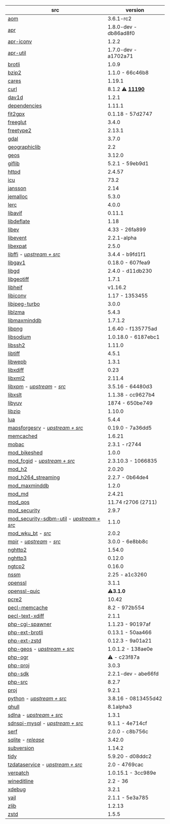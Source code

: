 | src | version |
| ---- | ---- |
| [aom](https://aomedia.googlesource.com/aom) | 3.6.1-rc2 |
| [apr](https://github.com/apache/apr) | 1.8.0-dev - db86ad8f0 |
| [apr-iconv](https://github.com/apache/apr-iconv) | 1.2.2 |
| [apr-util](https://github.com/apache/apr-util) | 1.7.0-dev - a1702a71 |
| [brotli](https://github.com/google/brotli) | 1.0.9 |
| [bzip2](https://gitlab.com/bzip2/bzip2.git) | 1.1.0 - 66c46b8 |
| [cares](https://github.com/c-ares/c-ares) | 1.19.1 |
| [curl](https://github.com/curl/curl) | 8.1.2 :warning: **[11190](https://github.com/curl/curl/issues/11190)** |
| [dav1d](https://code.videolan.org/videolan/dav1d.git) | 1.2.1 |
| [dependencies](https://github.com/lucasg/Dependencies) | 1.11.1 |
| [fit2gpx](https://github.com/MaksVasilev/fit2gpx) | 0.1.18 - 57d2747 |
| [freeglut](https://github.com/dcnieho/FreeGLUT.git) | 3.4.0 |
| [freetype2](https://git.savannah.nongnu.org/git/freetype/freetype2.git/) | 2.13.1 |
| [gdal](https://github.com/OSGeo/gdal) | 3.7.0 |
| [geographiclib](https://github.com/geographiclib/geographiclib/tree/release) | 2.2 |
| [geos](https://github.com/libgeos/geos) | 3.12.0 |
| [giflib](https://github.com/gongjianbo/GifLib) | 5.2.1 - 59eb9d1 |
| [httpd](https://github.com/apache/httpd) | 2.4.57 |
| [icu](https://github.com/unicode-org/icu) | 73.2 |
| [jansson](https://github.com/akheron/jansson) | 2.14 |
| [jemalloc](https://github.com/jemalloc/jemalloc) | 5.3.0 |
| [lerc](https://github.com/Esri/lerc.git) | 4.0.0 |
| [libavif](https://github.com/AOMediaCodec/libavif.git) | 0.11.1 |
| [libdeflate](https://github.com/ebiggers/libdeflate.git) | 1.18 |
| [libev](https://git.lighttpd.net/libev) | 4.33 - 26fa899 |
| [libevent](https://github.com/libevent/libevent) | 2.2.1-alpha |
| [libexpat](https://github.com/libexpat/libexpat) | 2.5.0 |
| [libffi](https://github.com/nono303/libffi) - _[upstream + src](https://github.com/libffi/libffi)_ | 3.4.4 - b9fd1f1 |
| [libgav1](https://chromium.googlesource.com/codecs/libgav1) | 0.18.0 - 607fea9 |
| [libgd](https://github.com/libgd/libgd) | 2.4.0 - d11db230 |
| [libgeotiff](https://github.com/OSGeo/libgeotiff) | 1.7.1 |
| [libheif](https://github.com/strukturag/libheif) | v1.16.2 |
| [libiconv](https://github.com/pffang/libiconv-for-Windows) | 1.17 - 1353455 |
| [libjpeg-turbo](https://github.com/libjpeg-turbo/libjpeg-turbo) | 3.0.0 |
| [liblzma](https://github.com/ShiftMediaProject/liblzma) | 5.4.3 |
| [libmaxminddb](https://github.com/maxmind/libmaxminddb) | 1.7.1.2 |
| [libpng](https://sourceforge.net/p/libpng/code/ci/master/tree/) | 1.6.40 - f135775ad |
| [libsodium](https://github.com/jedisct1/libsodium.git) | 1.0.18.0 - 6187ebc1 |
| [libssh2](https://github.com/libssh2/libssh2) | 1.11.0 |
| [libtiff](https://gitlab.com/libtiff/libtiff) | 4.5.1 |
| [libwepb](https://chromium.googlesource.com/webm/libwebp) | 1.3.1 |
| [libxdiff](https://github.com/opencor/libxdiff) | 0.23 |
| [libxml2](https://gitlab.gnome.org/GNOME/libxml2.git) | 2.11.4 |
| [libxpm](https://github.com/nono303/libxpm.git) - _[upstream](https://github.com/winlibs/libxpm)_ - _[src](https://gitlab.freedesktop.org/xorg/lib/libxpm)_ | 3.5.16 -  64480d3 |
| [libxslt](https://gitlab.gnome.org/GNOME/libxslt) | 1.1.38 - cc9627b4 |
| [libyuv](https://chromium.googlesource.com/libyuv/libyuv) | 1874 - 650be749 |
| [libzip](https://github.com/nih-at/libzip) | 1.10.0 |
| [lua](https://github.com/lua/lua) | 5.4.4 |
| [mapsforgesrv](https://github.com/nono303/mapsforgesrv.git) - _[upstream + src](https://github.com/telemaxx/mapsforgesrv)_ | 0.19.0 - 7a36dd5 |
| [memcached](https://github.com/memcached/memcached) | 1.6.21 |
| [mobac](https://svn.code.sf.net/p/mobac/code) | 2.3.1 - r2744 |
| [mod_bikeshed](https://github.com/JBlond/mod_bikeshed) | 1.0.0 |
| [mod_fcgid](https://github.com/nono303/mod_fcgid) - _[upstream + src](https://github.com/pagespeed/mod_fcgid)_ | 2.3.10.3 - 1066835 |
| [mod_h2](https://github.com/icing/mod_h2) | 2.0.20 |
| [mod_h264_streaming](https://github.com/traceypooh/mod_h264_streaming--intra-keyframes) | 2.2.7 - 0b64de4 |
| [mod_maxminddb](https://github.com/maxmind/mod_maxminddb) | 1.2.0 |
| [mod_md](https://github.com/icing/mod_md) | 2.4.21 |
| [mod_qos](https://sourceforge.net/p/mod-qos/source/HEAD/tree/trunk/httpd_src/modules/qos/) | 11.74 r2706 (2711) |
| [mod_security](https://github.com/SpiderLabs/ModSecurity) | 2.9.7 |
| [mod_security-sdbm-util](https://github.com/nono303/modsec-sdbm-util) - _[upstream + src](https://github.com/SpiderLabs/modsec-sdbm-util)_ | 1.1.0 |
| [mod_wku_bt](https://github.com/nono303/mod_whatkilledus) - _[src](https://emptyhammock.com/media/downloads/wku_bt-2.01.zip)_ | 2.0.2 |
| [mpir](https://github.com/nono303/mpir) - _[upstream](https://github.com/BrianGladman/mpir)_ - _[src](https://github.com/wbhart/mpir)_ | 3.0.0 - 6e8bb8c |
| [nghttp2](https://github.com/nghttp2/nghttp2) | 1.54.0 |
| [nghttp3](https://github.com/ngtcp2/nghttp3) | 0.12.0 |
| [ngtcp2](https://github.com/ngtcp2/ngtcp2) | 0.16.0 |
| [nssm](https://github.com/puppetlabs/nssm) | 2.25 - a1c3260 |
| [openssl](https://github.com/openssl/openssl)                | 3.1.1                   |
| [openssl-quic](https://github.com/quictls/openssl/tree/openssl-3.1.0+quic) | :warning:**3.1.0** |
| [pcre2](https://github.com/PCRE2Project/pcre2) | 10.42 |
| [pecl-memcache](https://github.com/websupport-sk/pecl-memcache) | 8.2 - 972b554 |
| [pecl-text-xdiff](https://github.com/php/pecl-text-xdiff) | 2.1.1 |
| [php-cgi-spawner](https://github.com/deemru/php-cgi-spawner) | 1.1.23 - 90197af |
| [php-ext-brotli](https://github.com/kjdev/php-ext-brotli) | 0.13.1 -  50aa466 |
| [php-ext-zstd](https://github.com/kjdev/php-ext-zstd) | 0.12.3 - 9a01a21 |
| [php-geos](https://github.com/ModelTech/php-geos) - *[upstream + src](https://git.osgeo.org/gitea/geos/php-geos/commits/branch/php8)* | 1.0.1.2 - 138ae0e |
| [php-ogr](https://github.com/nono303/php-ogr) | :warning: - c23f87a |
| [php-proj](https://github.com/swen100/phpng-proj) | 3.0.3 |
| [php-sdk](https://github.com/php/php-sdk-binary-tools) | 2.2.1-dev - abe66fd |
| [php-src](https://github.com/php/php-src) | 8.2.7 |
| [proj](https://github.com/OSGeo/PROJ) | 9.2.1 |
| [python](https://github.com/nono303/cpython) - _[upstream + src](https://github.com/python/cpython/tree/3.8)_ | 3.8.16 - 0813455d42 |
| [qhull](https://github.com/qhull/qhull) | 8.1alpha3 |
| [sdlna](https://github.com/nono303/simpleDLNA) - _[upstream + src](https://github.com/nmaier/simpleDLNA)_ | 1.3.1 |
| [sdnspi-mysql](https://github.com/nono303/sdnspi-MySQL.git) - _[upstream + src](https://github.com/jhsoftware/sdnspi-MySQL)_ | 9.1.1 - 4e714cf |
| [serf](https://github.com/apache/serf.git) | 2.0.0 - c8b756c |
| [sqlite](https://github.com/rhuijben/sqlite-amalgamation) - *[release](https://www.sqlite.org/changes.html)* | 3.42.0 |
| [subversion](https://github.com/apache/subversion) | 1.14.2 |
| [tidy](https://github.com/htacg/tidy-html5) | 5.9.20 - d08ddc2 |
| [tzdataservice](https://github.com/nono303/tzdataservice) - _[upstream + src](https://github.com/skaringa/tzdataservice)_ | 2.0 - 4769cac |
| [verpatch](https://github.com/pavel-a/ddverpatch) | 1.0.15.1 - 3cc989e |
| [wineditline](https://svn.code.sf.net/p/mingweditline/code) | 2.2 - 36 |
| [xdebug](https://github.com/xdebug/xdebug) | 3.2.1 |
| [yajl](https://github.com/lloyd/yajl) | 2.1.1 - 5e3a785 |
| [zlib](https://github.com/madler/zlib) | 1.2.13 |
| [zstd](https://github.com/facebook/zstd/tree/v1.5.2) | 1.5.5 |